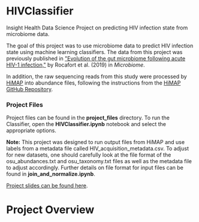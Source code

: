 # HIVClassifier
Insight Health Data Science Project on predicting HIV infection state from microbiome data.

The goal of this project was to use microbiome data to predict HIV infection state using machine learning classifiers. The data from this project was previously published in ["Evolution of the gut microbiome following acute HIV-1 infection,"](https://www.ncbi.nlm.nih.gov/pmc/articles/PMC6511141/pdf/40168_2019_Article_687.pdf) by Rocafort et al. (2019) in *Microbiome*.

In addition, the raw sequencing reads from this study were processed by [HiMAP](https://www.biorxiv.org/content/10.1101/565572v1) into abundance files, following the instructions from the [HiMAP GitHub Repository](https://github.com/taolonglab/himap). 

### Project Files

Project files can be found in the **project_files** directory. To run the Classifier, open the **HIVClassifier.ipynb** notebook and select the appropriate options. 

**Note:** This project was designed to run output files from HiMAP and use labels from a metadata file called HIV_acquisition_metadata.csv. To adjust for new datasets, one should carefully look at the file format of the osu_abundances.txt and osu_taxonomy.txt files as well as the metadata file to adjust accordingly. Further details on file format for input files can be found in **join_and_normalize.ipynb**.

[Project slides can be found here](bit.ly/HIVClassifier).

# Project Overview


